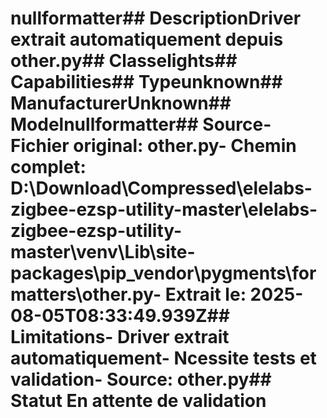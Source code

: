 # nullformatter##  DescriptionDriver extrait automatiquement depuis other.py##  Classelights##  Capabilities##  Typeunknown##  ManufacturerUnknown##  Modelnullformatter##  Source- **Fichier original**: other.py- **Chemin complet**: D:\Download\Compressed\elelabs-zigbee-ezsp-utility-master\elelabs-zigbee-ezsp-utility-master\venv\Lib\site-packages\pip\_vendor\pygments\formatters\other.py- **Extrait le**: 2025-08-05T08:33:49.939Z##  Limitations- Driver extrait automatiquement- Ncessite tests et validation- Source: other.py##  Statut En attente de validation